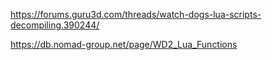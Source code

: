 https://forums.guru3d.com/threads/watch-dogs-lua-scripts-decompiling.390244/

https://db.nomad-group.net/page/WD2_Lua_Functions